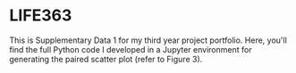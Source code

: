 # LIFE363
This is Supplementary Data 1 for my third year project portfolio. Here, you'll find the full Python code I developed in a Jupyter environment for generating the paired scatter plot (refer to Figure 3).

